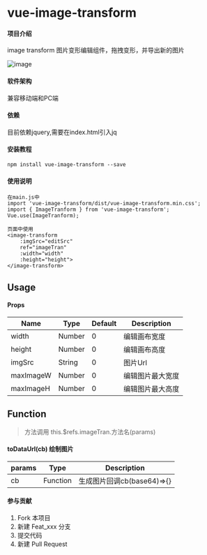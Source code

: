 # vue-image-transform

#### 项目介绍
image transform 图片变形编辑组件，拖拽变形，并导出新的图片

![image](http://onf2hckia.bkt.clouddn.com/github-vue-image-transform-v1.gif)

#### 软件架构
兼容移动端和PC端

#### 依赖
目前依赖jquery,需要在index.html引入jq
> <script type="text/javascript" src="http://libs.baidu.com/jquery/1.7.2/jquery.min.js"></script>


#### 安装教程

    npm install vue-image-transform --save

#### 使用说明

    在main.js中
    import 'vue-image-transform/dist/vue-image-transform.min.css';
    import { ImageTranform } from 'vue-image-transform';
    Vue.use(ImageTranform);

    页面中使用
    <image-transform 
        :imgSrc="editSrc"  
        ref="imageTran" 
        :width="width" 
        :height="height">
    </image-transform>

## Usage
#### Props
| Name              | Type               | Default             | Description                                         |
| ----------------| ---------------- | ---------------| ------------------------------------------|
| width             | Number            |  0                | 编辑画布宽度    |
| height				| Number		|  0               | 编辑画布高度 |
| imgSrc				| String		|  0               | 图片Url |
| maxImageW				| Number		|  0               | 编辑图片最大宽度 |
| maxImageH				| Number		|  0               | 编辑图片最大高度 |

## Function
>方法调用
>this.$refs.imageTran.方法名(params)
#### toDataUrl(cb) 绘制图片
| params              | Type             | Description                                         |
| ----------------| ----------------| ------------------------------------------|
| cb             | Function            | 生成图片回调cb(base64)=>{}    |

#### 参与贡献

1. Fork 本项目
2. 新建 Feat_xxx 分支
3. 提交代码
4. 新建 Pull Request
